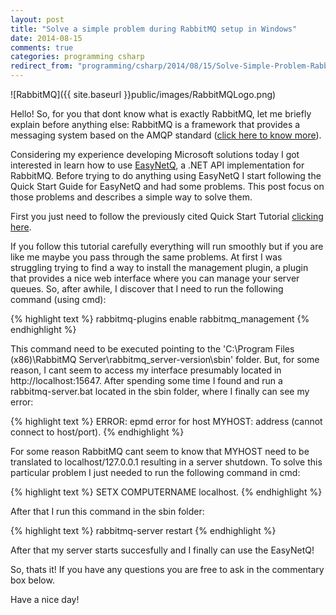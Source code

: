 ```yaml
---
layout: post
title: "Solve a simple problem during RabbitMQ setup in Windows"
date: 2014-08-15
comments: true
categories: programming csharp
redirect_from: "programming/csharp/2014/08/15/Solve-Simple-Problem-RabbitMQ-Setup/"
---
```


![RabbitMQ]({{ site.baseurl }}public/images/RabbitMQLogo.png)

Hello!
So, for you that dont know what is exactly RabbitMQ, let me briefly explain before anything else: RabbitMQ is a framework that provides a messaging system based on the AMQP standard ([click here to know more](http://en.wikipedia.org/wiki/Advanced_Message_Queuing_Protocol)).

Considering my experience developing Microsoft solutions today I got interested in learn how to use [EasyNetQ](https://github.com/mikehadlow/EasyNetQ), a .NET API implementation for RabbitMQ. Before trying to do anything using EasyNetQ I start following the Quick Start Guide for EasyNetQ and had some problems. This post focus on those problems and describes a simple way to solve them.

First you just need to follow the previously cited Quick Start Tutorial [clicking here](https://github.com/mikehadlow/EasyNetQ/wiki/Quick-Start).

If you follow this tutorial carefully everything will run smoothly but if you are like me maybe you pass through the same problems.
At first I was struggling trying to find a way to install the management plugin, a plugin that provides a nice web interface where you can manage your server queues. So, after awhile, I discover that I need to run the following command (using cmd):

{% highlight text %}
rabbitmq-plugins enable rabbitmq_management
{% endhighlight %}

This command need to be executed pointing to the 'C:\Program Files (x86)\RabbitMQ Server\rabbitmq_server-version\sbin' folder. But, for some reason, I cant seem to access my interface presumably located in http://localhost:15647. After spending some time I found and run a rabbitmq-server.bat located in the sbin folder, where I finally can see my error:

{% highlight text %}
ERROR: epmd error for host MYHOST: address (cannot connect to host/port).
{% endhighlight %}

For some reason RabbitMQ cant seem to know that MYHOST need to be translated to localhost/127.0.0.1 resulting in a server shutdown. To solve this particular problem I just needed to run the following command in cmd:

{% highlight text %}
SETX COMPUTERNAME localhost.
{% endhighlight %}

After that I run this command in the sbin folder:

{% highlight text %}
rabbitmq-server restart
{% endhighlight %}

After that my server starts succesfully and I finally can use the EasyNetQ!

So, thats it! If you have any questions you are free to ask in the commentary box below.

Have a nice day!
